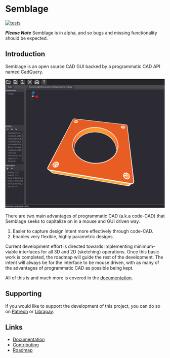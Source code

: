 # Semblage

[![tests](https://github.com/7BIndustries/Semblage/actions/workflows/tests.yml/badge.svg)](https://github.com/7BIndustries/Semblage/actions/workflows/tests.yml)

***Please Note*** Semblage is in alpha, and so bugs and missing functionality should be expected.

## Introduction

Semblage is an open source CAD GUI backed by a programmatic CAD API named CadQuery.

![Semblage screenshot](https://raw.githubusercontent.com/7BIndustries/semblage-docs/main/docs/_static/Semblage_Pre_Alpha_Screenshot_02_Full.png)

There are two main advantages of programmatic CAD (a.k.a code-CAD) that Semblage seeks to capitalize on in a mouse and GUI driven way.

1. Easier to capture design intent more effectively through code-CAD.
2. Enables very flexible, highly parametric designs.

Current development effort is directed towards implementing minimum-viable interfaces for all 3D and 2D (sketching) operations. Once this basic work is completed, the roadmap will guide the rest of the development. The intent will always be for the interface to be mouse driven, with as many of the advantages of programmatic CAD as possible being kept.

All of this is and much more is covered in the [documentation](https://semblage.7bindustries.com/en/latest/).

## Supporting

If you would like to support the development of this project, you can do so on [Patreon](https://www.patreon.com/jmwright) or [Librapay](https://liberapay.com/jmwright/).

## Links

* [Documentation](https://semblage.7bindustries.com/en/latest/)
* [Contributing](CONTRIBUTING.md)
* [Roadmap](https://semblage.7bindustries.com/en/latest/roadmap/)
